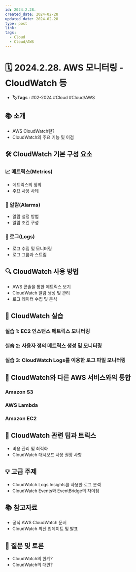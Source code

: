 ```yaml
---
id: 2024.2.28.
created_date: 2024-02-28
updated_date: 2024-02-28
type: post
link: 
tags:
  - Cloud
  - Cloud/AWS
---
```

# 🗓️ 2024.2.28. AWS 모니터링 - CloudWatch 등
- **🏷️Tags** :   #02-2024 #Cloud #Cloud/AWS

## 📚 소개
- AWS CloudWatch란?
- CloudWatch의 주요 기능 및 이점

## 🛠 CloudWatch 기본 구성 요소
### 📈 메트릭스(Metrics)
- 메트릭스의 정의
- 주요 사용 사례
### 📢 알람(Alarms)
- 알람 설정 방법
- 알람 조건 구성
### 📜 로그(Logs)
- 로그 수집 및 모니터링
- 로그 그룹과 스트림

## 🔍 CloudWatch 사용 방법
- AWS 콘솔을 통한 메트릭스 보기
- CloudWatch 알람 생성 및 관리
- 로그 데이터 수집 및 분석

## 🎯 CloudWatch 실습
### 실습 1: EC2 인스턴스 메트릭스 모니터링
### 실습 2: 사용자 정의 메트릭스 생성 및 모니터링
### 실습 3: CloudWatch Logs를 이용한 로그 파일 모니터링


## 🔄 CloudWatch와 다른 AWS 서비스와의 통합
### Amazon S3
### AWS Lambda
### Amazon EC2


## 📝 CloudWatch 관련 팁과 트릭스
- 비용 관리 및 최적화
- CloudWatch 대시보드 사용 권장 사항

## 💡 고급 주제
- CloudWatch Logs Insights를 사용한 로그 분석
- CloudWatch Events와 EventBridge의 차이점

## 📚 참고자료
- 공식 AWS CloudWatch 문서
- CloudWatch 최신 업데이트 및 발표

## 🤔 질문 및 토론
- CloudWatch의 한계?
- CloudWatch의 대안?
